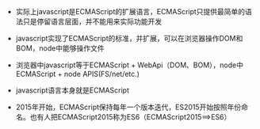 * 实际上javascript是ECMAScript的扩展语言，ECMAScript只提供最简单的语法只是停留语言层面，并不能用来实际功能开发

* javascript实现了ECMAScript的标准，并扩展，可以在浏览器操作DOM和BOM，node中能够操作文件

* 浏览器中javascript等于ECMAScript + WebApi（DOM、BOM），node中 ECMAScript + node APIS(FS/net/etc.)

* javascript语言本身就是ECMAScript

* 2015年开始，ECMAScript保持每年一个版本迭代，ES2015开始按照年份命名。也有人把ECMAScript2015称为ES6（ECMAScript2015==>ES6）
